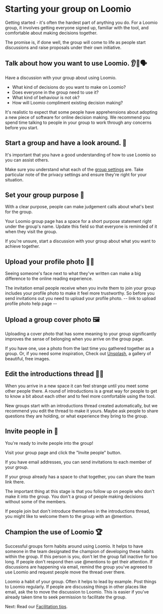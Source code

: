 # Starting your group on Loomio

Getting started - it's often the hardest part of anything you do. For a Loomio group, it involves getting everyone signed up, familiar with the tool, and comfortable about making decisions together.

The promise is, if done well, the group will come to life as people start discussions and raise proposals under their own initiative.

## Talk about how you want to use Loomio. 👂👄🗣

Have a discussion with your group about using Loomio.

- What kind of decisions do you want to make on Loomio?
- Does everyone in the group need to use it?
- What kind of behaviour is not ok?
- How will Loomio compliment existing decision making?

It's realistic to expect that some people have apprehensions about adopting a new piece of software for online decision making. We recommend you spend time talking to people in your group to work through any concerns before you start.

## Start a group and have a look around. 👀

It's important that you have a good understanding of how to use Loomio so you can assist others.

Make sure you understand what each of the [group settings](https://loomio.gitbooks.io/manual/content/en/group_settings.html) are. Take particular note of the privacy settings and ensure they're right for your situation.

## Set your group purpose 🌟

With a clear purpose, people can make judgement calls about what's best for the group.

Your Loomio group page has a space for a short purpose statement right under the group's name. Update this field so that everyone is reminded of it when they visit the group.

If you're unsure, start a discussion with your group about what you want to achieve together.

## Upload your profile photo 👩🏽

Seeing someone's face next to what they've written can make a big difference to the online reading experience.

The invitation email people receive when you invite them to join your group includes your profile photo to make it feel more trustworthy. So before you send invitations out you need to upload your profile photo. -- link to upload profile photo help page --

## Upload a group cover photo 🖼

Uploading a cover photo that has some meaning to your group significantly improves the sense of belonging when you arrive on the group page.

If you have one, use a photo from the last time you gathered together as a group. Or, if you need some inspiration, Check out [Unsplash](https://unsplash.com/), a gallery of beautiful, free images.

## Edit the introductions thread 👋🏽

When you arrive in a new space it can feel strange until you meet some other people there. A round of introductions is a great way for people to get to know a bit about each other and to feel more comfortable using the tool.

New groups start with an introductions thread created automatically, but we recommend you edit the thread to make it yours. Maybe ask people to share questions they are holding, or what experience they bring to the group.

## Invite people in 🙋

You're ready to invite people into the group!

Visit your group page and click the "Invite people" button.

If you have email addresses, you can send invitations to each member of your group.

If your group already has a space to chat together, you can share the team link there.

The important thing at this stage is that you follow up on people who don't make it into the group. You don't a group of people making decisions without some of the members.

If people join but don't introduce themselves in the introductions thread, you might like to welcome them to the group with an @mention.

## Champion the use of Loomio 🏆

Successful groups form habits around using Loomio. It helps to have someone in the team designated the champion of developing these habits within the group. If this person is you, don't let the group fall inactive for too long. If people don't respond then use @mentions to get their attention. If discussions are happening via email, remind the group you've agreeed to use Loomio and request people move the thread over there.

Loomio a habit of your group. Often it helps to lead by example. Post things to Loomio regularly. If people are discussing things in other places like email, ask the to move the discussion to Loomio. This is easier if you've already taken time to seek permission to facilitate the group.


Next: Read our [Facilitation tips](discussions.md).
